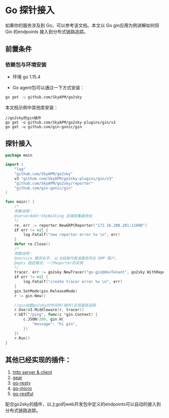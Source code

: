 # Go 探针接入

如果你的服务涉及到 Go，可以参考该文档。本文以 Go gin应用为例讲解如何将 Gin 的endpoints 接入到分布式链路追踪。

## 前置条件

### 依赖包与环境安装

* 环境 go 1.15.4

* Go agent包可以通过一下方式安装：

```bash
go get -u github.com/SkyAPM/go2sky
```

本文档示例中其他库安装：

```
//go2sky的gin插件
go get -u github.com/SkyAPM/go2sky-plugins/gin/v3
go get -u github.com/gin-gonic/gin
```

## 探针接入

```go
package main

import (
	"log"
	"github.com/SkyAPM/go2sky"
	v3 "github.com/SkyAPM/go2sky-plugins/gin/v3"
	"github.com/SkyAPM/go2sky/reporter"
	"github.com/gin-gonic/gin"
)

func main() {
	/*
	参数说明：
	@serverAddr:SkyWalking 后端收集器地址
	*/
	re, err := reporter.NewGRPCReporter("172.16.200.201:11800")
	if err != nil {
		log.Fatalf("new reporter error %v \n", err)
	}
	defer re.Close()
	/*
	参数说明：
	@service 服务名字, 以 @结尾代表该服务所在 DMP 租户。
	@opts 固定格式，一个Reporter的实例
	*/
	tracer, err := go2sky.NewTracer("go-gin@devTenant", go2sky.WithReporter(re))
	if err != nil {
		log.Fatalf("create tracer error %v \n", err)
	}
	gin.SetMode(gin.ReleaseMode)
	r := gin.New()
    
    //gin加载go2sky的中间件(插件)实现路径追踪
	r.Use(v3.Middleware(r, tracer))
	r.GET("/ping", func(c *gin.Context) {
		c.JSON(200, gin.H{
			"message": "hi gin",
		})
	})
	r.Run()
}
```

## 其他已经实现的插件：

1. [http server & client](http/README.md)
1. [gear](gear/README.md)
1. [go-resty](resty/README.md)
1. [go-micro](micro/README.md)
1. [go-restful](go-restful/README.md)

配合go2sky的插件，以上go的web开发包中定义的endpoints可以自动的接入到分布式链路追踪。
